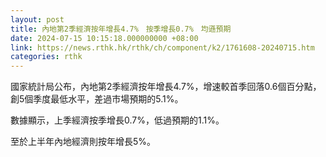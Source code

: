 ```yaml
---
layout: post
title: 內地第2季經濟按年增長4.7%　按季增長0.7%　均遜預期
date: 2024-07-15 10:15:18.000000000 +08:00
link: https://news.rthk.hk/rthk/ch/component/k2/1761608-20240715.htm
categories: rthk
---
```


國家統計局公布，內地第2季經濟按年增長4.7%，增速較首季回落0.6個百分點，創5個季度最低水平，差過市場預期的5.1%。

數據顯示，上季經濟按季增長0.7%，低過預期的1.1%。

至於上半年內地經濟則按年增長5%。
